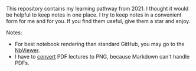 This repository contains my learning pathway from 2021. I thought it would be helpful to keep notes in one place. I try to keep notes in a convenient form for me and for you. If you find them useful, give them a star and enjoy.

Notes:
- For best notebook rendering than standard GitHub, you may go to the [NbViewer](https://nbviewer.jupyter.org/).
- I have to [convert](https://pdf2png.com/) PDF lectures to PNG, because Markdown can't handle PDFs.
